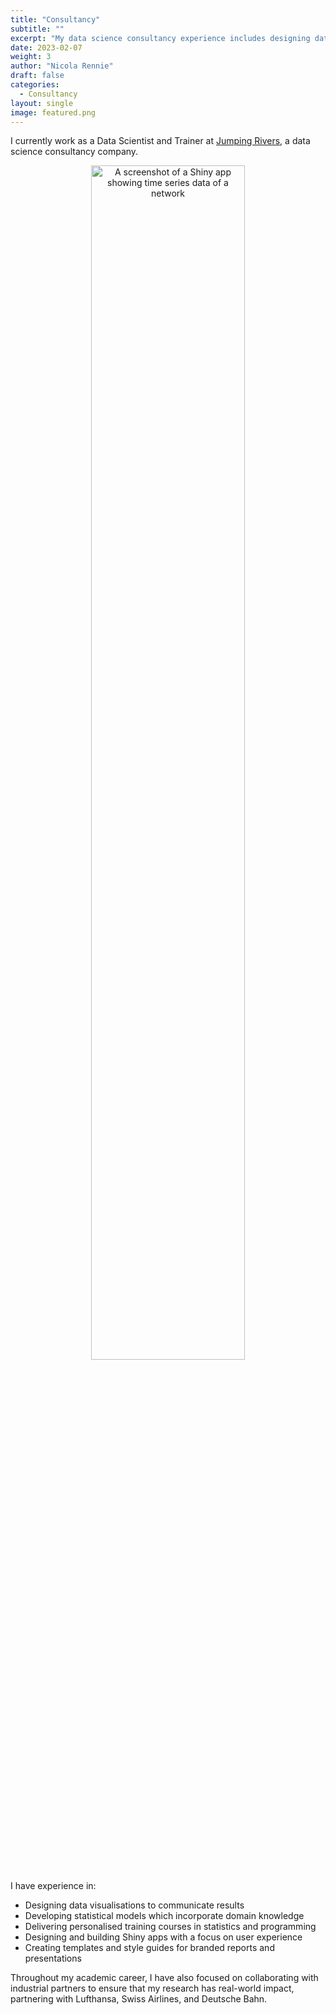 ```yaml
---
title: "Consultancy"
subtitle: ""
excerpt: "My data science consultancy experience includes designing data visualisations, developing dashboards, and personalised training courses."
date: 2023-02-07
weight: 3
author: "Nicola Rennie"
draft: false
categories:
  - Consultancy
layout: single
image: featured.png
---
```


I currently work as a Data Scientist and Trainer at [Jumping Rivers](https://www.jumpingrivers.com/), a data science consultancy company. 

<p align="center">
<img width="70%" src="https://raw.githubusercontent.com/nrennie/nrennie.rbind.io/main/content/portfolio/consultancy/shiny.png" alt="A screenshot of a Shiny app showing time series data of a network">
</p>

I have experience in:

* Designing data visualisations to communicate results
* Developing statistical models which incorporate domain knowledge
* Delivering personalised training courses in statistics and programming
* Designing and building Shiny apps with a focus on user experience 
* Creating templates and style guides for branded reports and presentations

Throughout my academic career, I have also focused on collaborating with industrial partners to ensure that my research has real-world impact, partnering with Lufthansa, Swiss Airlines, and Deutsche Bahn.




